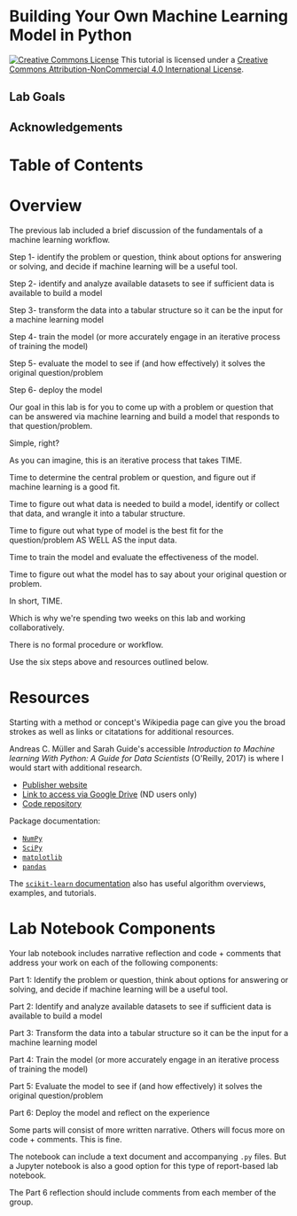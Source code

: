 # Building Your Own Machine Learning Model in Python

<a href="http://creativecommons.org/licenses/by-nc/4.0/" rel="license"><img style="border-width: 0;" src="https://i.creativecommons.org/l/by-nc/4.0/88x31.png" alt="Creative Commons License" /></a>
This tutorial is licensed under a <a href="http://creativecommons.org/licenses/by-nc/4.0/" rel="license">Creative Commons Attribution-NonCommercial 4.0 International License</a>.

## Lab Goals

## Acknowledgements

# Table of Contents

# Overview

The previous lab included a brief discussion of the fundamentals of a machine learning workflow.

Step 1- identify the problem or question, think about options for answering or solving, and decide if machine learning will be a useful tool.

Step 2- identify and analyze available datasets to see if sufficient data is available to build a model

Step 3- transform the data into a tabular structure so it can be the input for a machine learning model

Step 4- train the model (or more accurately engage in an iterative process of training the model)

Step 5- evaluate the model to see if (and how effectively) it solves the original question/problem

Step 6- deploy the model

Our goal in this lab is for you to come up with a problem or question that can be answered via machine learning and build a model that responds to that question/problem.

Simple, right?

As you can imagine, this is an iterative process that takes TIME.

Time to determine the central problem or question, and figure out if machine learning is a good fit.

Time to figure out what data is needed to build a model, identify or collect that data, and wrangle it into a tabular structure.

Time to figure out what type of model is the best fit for the question/problem AS WELL AS the input data.

Time to train the model and evaluate the effectiveness of the model.

Time to figure out what the model has to say about your original question or problem.

In short, TIME.

Which is why we're spending two weeks on this lab and working collaboratively.

There is no formal procedure or workflow.

Use the six steps above and resources outlined below.

# Resources

Starting with a method or concept's Wikipedia page can give you the broad strokes as well as links or citatations for additional resources.

Andreas C. Müller and Sarah Guide's accessible *Introduction to Machine learning With Python: A Guide for Data Scientists* (O'Reilly, 2017) is where I would start with additional research. 
- [Publisher website](https://www.oreilly.com/library/view/introduction-to-machine/9781449369880/)
- [Link to access via Google Drive](https://drive.google.com/file/d/1VHBuayX6PoZZrFaps-HLs3exXoLPSlSM/view?usp=sharing) (ND users only)
- [Code repository](https://github.com/amueller/introduction_to_ml_with_python)

Package documentation:
- [`NumPy`](https://numpy.org/install/)
- [`SciPy`](https://www.scipy.org/install.html)
- [`matplotlib`](https://matplotlib.org/3.3.3/users/installing.html)
- [`pandas`](https://pandas.pydata.org/pandas-docs/stable/getting_started/install.html)

The [`scikit-learn` documentation](https://scikit-learn.org/stable/index.html) also has useful algorithm overviews, examples, and tutorials. 

# Lab Notebook Components

Your lab notebook includes narrative reflection and code + comments that address your work on each of the following components:

Part 1: Identify the problem or question, think about options for answering or solving, and decide if machine learning will be a useful tool.

Part 2: Identify and analyze available datasets to see if sufficient data is available to build a model

Part 3: Transform the data into a tabular structure so it can be the input for a machine learning model

Part 4: Train the model (or more accurately engage in an iterative process of training the model)

Part 5: Evaluate the model to see if (and how effectively) it solves the original question/problem

Part 6: Deploy the model and reflect on the experience

Some parts will consist of more written narrative. Others will focus more on code + comments. This is fine.

The notebook can include a text document and accompanying `.py` files. But a Jupyter notebook is also a good option for this type of report-based lab notebook.

The Part 6 reflection should include comments from each member of the group.
